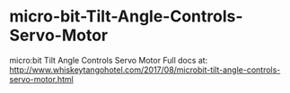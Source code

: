 # micro-bit-Tilt-Angle-Controls-Servo-Motor
micro:bit Tilt Angle Controls Servo Motor
Full docs at:
http://www.whiskeytangohotel.com/2017/08/microbit-tilt-angle-controls-servo-motor.html

